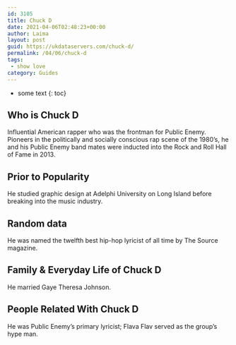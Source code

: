```yaml
---
id: 3105
title: Chuck D
date: 2021-04-06T02:48:23+00:00
author: Laima
layout: post
guid: https://ukdataservers.com/chuck-d/
permalink: /04/06/chuck-d
tags:
 - show love
category: Guides
---
```


* some text
{: toc}


## Who is Chuck D
                  
                  
                  
Influential American rapper who was the frontman for Public Enemy. Pioneers in the politically and socially conscious rap scene of the 1980&#8217;s, he and his Public Enemy band mates were inducted into the Rock and Roll Hall of Fame in 2013.
                  
              
            
              
            
                
                
                
## Prior to Popularity
                  
                  
                  
He studied graphic design at Adelphi University on Long Island before breaking into the music industry.
                  
              
            
              
            
                
                
                
## Random data
                  
                  
                  
He was named the twelfth best hip-hop lyricist of all time by The Source magazine.
                  
              
            
              
            
                
                
                
## Family & Everyday Life of Chuck D
                  
                  
                  
He married Gaye Theresa Johnson.
                  
              
            
              
            
                
                
                
## People Related With Chuck D
                  
                  
                  
He was Public Enemy&#8217;s primary lyricist; Flava Flav served as the group&#8217;s hype man.
                  
              
            
              
            
                
              
            
              
              
            
            
              
            
          
          
          